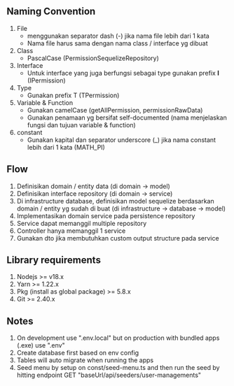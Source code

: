 ## Naming Convention

1. File
   - menggunakan separator dash (-) jika nama file lebih dari 1 kata
   - Nama file harus sama dengan nama class / interface yg dibuat
2. Class
   - PascalCase (PermissionSequelizeRepository)
3. Interface
   - Untuk interface yang juga berfungsi sebagai type gunakan prefix **I** (IPermission)
4. Type
   - Gunakan prefix T (TPermission)
5. Variable & Function
   - Gunakan camelCase (getAllPermission, permissionRawData)
   - Gunakan penamaan yg bersifat self-documented (nama menjelaskan fungsi dan tujuan variable & function)
6. constant
   - Gunakan kapital dan separator underscore (\_) jika nama constant lebih dari 1 kata (MATH_PI)

## Flow

1. Definisikan domain / entity data (di domain -> model)
2. Definisikan interface repository (di domain -> service)
3. Di infrastructure database, definisikan model sequelize berdasarkan domain / entity yg sudah di buat (di infrastructure -> database -> model)
4. Implementasikan domain service pada persistence repository
5. Service dapat memanggil multiple repository
6. Controller hanya memanggil 1 service
7. Gunakan dto jika membutuhkan custom output structure pada service

## Library requirements

1. Nodejs >= v18.x
2. Yarn >= 1.22.x
3. Pkg (install as global package) >= 5.8.x
4. Git >= 2.40.x

## Notes

1. On development use ".env.local" but on production with bundled apps (.exe) use ".env"
2. Create database first based on env config
3. Tables will auto migrate when running the apps
4. Seed menu by setup on const/seed-menu.ts and then run the seed by hitting endpoint GET "baseUrl/api/seeders/user-managements"
